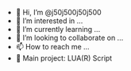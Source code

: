 - 👋 Hi, I’m @j50j500j50j500
- 👀 I’m interested in ...
- 🌱 I’m currently learning ...
- 💞️ I’m looking to collaborate on ...
- 📫 How to reach me ...
- 🚀 Main project: LUA(R) Script

<!---
j50j500j50j500/j50j500j50j500 is a ✨ special ✨ repository because its `README.md` (this file) appears on your GitHub profile.
You can click the Preview link to take a look at your changes.
--->
